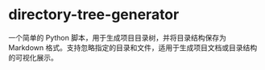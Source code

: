 # directory-tree-generator
一个简单的 Python 脚本，用于生成项目目录树，并将目录结构保存为 Markdown 格式。支持忽略指定的目录和文件，适用于生成项目文档或目录结构的可视化展示。
